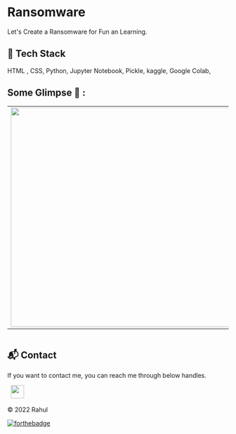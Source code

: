 # Ransomware 
Let's Create a Ransomware for Fun an Learning.

## 📌 Tech Stack
HTML , CSS, Python, Jupyter Notebook, Pickle, kaggle, Google Colab,

## Some Glimpse 🤩 :
<table>
 <tr>
  <td><img src = "https://res.cloudinary.com/phantomping/image/upload/v1747295626/wwpj2q0t9dbdfhjuf3fn.jpg" width="500"></td>
  <!-- <td><img src = "https://res.cloudinary.com/phantomping/image/upload/v1747293525/nalenbpupbhhfldrkn2w.png" width="500"></td> -->
 </tr>
</table>
<div align="center">
<table>
<tr>
<!-- <td><img src = "https://user-images.githubusercontent.com/108818360/188401020-69357d33-7c60-445e-a438-658bf77fd415.png" width="200"></td>
<td><img src = "https://user-images.githubusercontent.com/108818360/188401033-e5e8a295-d27e-4a86-a3b5-cc90a1ac4460.png" width="200"></td> -->
</table>
</tr>
</div>

<h2>📬 Contact</h2>

If you want to contact me, you can reach me through below handles.

&nbsp;&nbsp;<a href="https://www.linkedin.com/in/g-rahul-871002255/"><img src="https://www.felberpr.com/wp-content/uploads/linkedin-logo.png" width="30"></img></a>

© 2022 Rahul

[![forthebadge](https://forthebadge.com/images/badges/built-with-love.svg)](https://forthebadge.com)